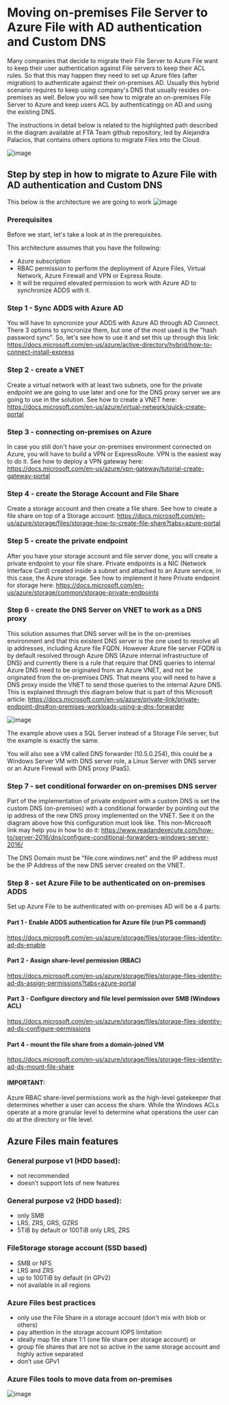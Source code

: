 # Moving on-premises File Server to Azure File with AD authentication and Custom DNS

Many companies that decide to migrate their File Server to Azure File want to keep their user authentication against File servers to keep their ACL rules. So that this may happen they need to set up Azure files (after migration) to authenticate against their on-premises AD. Usually this hybrid scenario requires to keep using company's DNS that usually resides on-premises as well. Below you will see how to migrate an on-premises File Server to Azure and keep users ACL by authenticatingg on AD and using the existing DNS.

The instructions in detail below is related to the highlighted path described in the diagram available at FTA Team github repository, led by Alejandra Palacios, that contains others options to migrate Files into the Cloud.

![image](https://user-images.githubusercontent.com/97529152/148959058-7b4c661c-7a5a-4511-a5fa-6a44272df21c.png)

## Step by step in how to migrate to Azure File with AD authentication and Custom DNS

This below is the architecture we are going to work
![image](https://user-images.githubusercontent.com/97529152/148958205-0b9b43c9-4ba2-4ce9-b9dd-0a480e1dd927.png)

### Prerequisites

Before we start, let's take a look at in the prerequisites.

This architecture assumes that you have the following:
-	Azure subscription 
-	RBAC permission to perform the deployment of Azure Files, Virtual Network, Azure Firewall and VPN or Express Route.
-	It will be required elevated permission to work with Azure AD to synchronize ADDS with it.


### Step 1 - Sync ADDS with Azure AD
You will have to syncronize your ADDS with Azure AD through AD Connect. There 3 options to syncronize them, but one of the most used is the "hash password sync". So, let's see how to use it and set this up through this link: 
https://docs.microsoft.com/en-us/azure/active-directory/hybrid/how-to-connect-install-express

### Step 2 - create a VNET
Create a virtual network with at least two subnets, one for the private endpoint we are going to use later and one for the DNS proxy server we are going to use in the solution. See how to create a VNET here:
https://docs.microsoft.com/en-us/azure/virtual-network/quick-create-portal

### Step 3 - connecting on-premises on Azure
In case you still don't have your on-premises environment connected on Azure, you will have to build a VPN or ExpressRoute. VPN is the easiest way to do it. See how to deploy a VPN gateway here:
https://docs.microsoft.com/en-us/azure/vpn-gateway/tutorial-create-gateway-portal

### Step 4 - create the Storage Account and File Share
Create a storage account and then create a file share. See how to create a file share on top of a Storage account:
https://docs.microsoft.com/en-us/azure/storage/files/storage-how-to-create-file-share?tabs=azure-portal

### Step 5 - create the private endpoint
After you have your storage account and file server done, you will create a private endpoint to your file share. Private endpoints is a NIC (Network Interface Card) created inside a subnet and attached to an Azure service, in this case, the Azure storage. See how to implement it here Private endpoint for storage here:
https://docs.microsoft.com/en-us/azure/storage/common/storage-private-endpoints

### Step 6 - create the DNS Server on VNET to work as a DNS proxy
This solution assumes that DNS server will be in the on-premises environment and that this existent DNS server is the one used to resolve all ip addresses, including Azure file FQDN. However Azure file server FQDN is by default resolved through Azure DNS (Azure internal infrastructure of DNS) and currently there is a rule that require that DNS queries to internal Azure DNS need to be originated from an Azure VNET, and not be originated from the on-premises DNS. 
That means you will need to have a DNS proxy inside the VNET to send those queries to the internal Azure DNS. This is explained through this diagram below that is part of this Microsoft article: https://docs.microsoft.com/en-us/azure/private-link/private-endpoint-dns#on-premises-workloads-using-a-dns-forwarder

![image](https://user-images.githubusercontent.com/97529152/149030657-266911a4-9f33-435d-942a-bb522a0ccd7e.png)

The example above uses a SQL Server instead of a Storage File server, but the example is exactly the same. 

You will also see a VM called DNS forwarder (10.5.0.254), this could be a Windows Server VM with DNS server role, a Linux Server with DNS server or an Azure Firewall with DNS proxy (PaaS).

### Step 7 - set conditional forwarder on on-premises DNS server
Part of the implementation of private endpoint with a custom DNS is set the custom DNS (on-premises) with a conditional forwarder by pointing out the ip address of the new DNS proxy implemented on the VNET. See it on the diagram above how this configuration must look like. This non-Microsoft link may help you in how to do it:
https://www.readandexecute.com/how-to/server-2016/dns/configure-conditional-forwarders-windows-server-2016/

The DNS Domain must be "file.core.windows.net" and the IP address must be the IP Address of the new DNS server created on the VNET.

### Step 8 - set Azure File to be authenticated on on-premises ADDS
Set up Azure File to be authenticated with on-premises AD will be a 4 parts:

#### Part 1 - Enable ADDS authentication for Azure file (run PS command)
https://docs.microsoft.com/en-us/azure/storage/files/storage-files-identity-ad-ds-enable

#### Part 2 - Assign share-level permission (RBAC)
https://docs.microsoft.com/en-us/azure/storage/files/storage-files-identity-ad-ds-assign-permissions?tabs=azure-portal

#### Part 3 - Configure directory and file level permission over SMB (Windows ACL)
https://docs.microsoft.com/en-us/azure/storage/files/storage-files-identity-ad-ds-configure-permissions

#### Part 4 - mount the file share from a domain-joined VM
https://docs.microsoft.com/en-us/azure/storage/files/storage-files-identity-ad-ds-mount-file-share

#### IMPORTANT:
Azure RBAC share-level permissions work as the high-level gatekeeper that determines whether a user can access the share. While the Windows ACLs operate at a more granular level to determine what operations the user can do at the directory or file level. 

## Azure Files main features

### General purpose v1 (HDD based):
- not recommended
- doesn’t support lots of new features

### General purpose v2 (HDD based):
- only SMB
- LRS, ZRS, GRS, GZRS
- 5TiB by default or 100TiB only LRS, ZRS

### FileStorage storage account (SSD based)
- SMB or NFS 
- LRS and ZRS
- up to 100TiB by default (in GPv2)
- not available in all regions

### Azure Files best practices

- only use the File Share in a storage account (don't mix with blob or others)
- pay attention in the storage account IOPS limitation
- ideally map file share 1:1 (one file share per storage account) or
- group file shares that are not so active in the same storage account and highly active separated
- don’t use GPv1

### Azure Files tools to move data from on-premises

![image](https://user-images.githubusercontent.com/97529152/149034890-6e6df610-1282-4832-bc5b-a5fb3520eac1.png)
 



